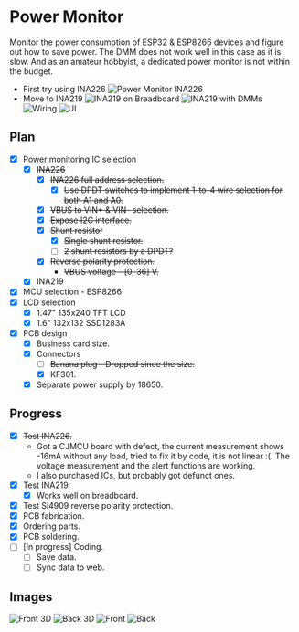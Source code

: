 # Power Monitor

Monitor the power consumption of ESP32 & ESP8266 devices and figure out how to save power. The DMM does not work well in this case as it is slow. And as an amateur hobbyist, a dedicated power monitor is not within the budget.

- First try using INA226
  ![Power Monitor INA226](Hardware/Power%20Monitor.png)
- Move to INA219
  ![INA219 on Breadboard](INA219%20on%20Breadboard.webp)
  ![INA219 with DMMs](INA219%20with%20DMMs.webp)
  ![Wiring](INA219%20BreadBoard%20Wiring.jpg)
  ![UI](INA219%20Power%20Monitor%20UI.jpg)

## Plan

- [x] Power monitoring IC selection
  - [x] ~~INA226~~
    - [x] ~~INA226 full address selection.~~
      - [x] ~~Use DPDT switches to implement 1-to-4 wire selection for both A1 and A0.~~
    - [x] ~~VBUS to VIN+ & VIN- selection.~~
    - [x] ~~Expose I2C interface.~~
    - [x] ~~Shunt resistor~~
      - [x] ~~Single shunt resistor.~~
      - [ ] ~~2 shunt resistors by a DPDT?~~
    - [x] ~~Reverse polarity protection.~~
      - ~~VBUS voltage - [0, 36] V.~~
  - [x] INA219
- [x] MCU selection - ESP8266
- [x] LCD selection
  - [x] 1.47" 135x240 TFT LCD
  - [x] 1.6" 132x132 SSD1283A
- [x] PCB design
  - [x] Business card size.
  - [x] Connectors
    - [ ] ~~Banana plug - Dropped since the size.~~
    - [x] KF301.
  - [x] Separate power supply by 18650.

## Progress

- [x] ~~Test INA226.~~
  - Got a CJMCU board with defect, the current measurement shows -16mA without any load, tried to fix it by code, it is not linear :(. The voltage measurement and the alert functions are working.
  - I also purchased ICs, but probably got defunct ones.
- [x] Test INA219.
  - [x] Works well on breadboard.
- [x] Test Si4909 reverse polarity protection.
- [x] PCB fabrication.
- [x] Ordering parts.
- [x] PCB soldering.
- [ ] [In progress] Coding.
  - [ ] Save data.
  - [ ] Sync data to web.

## Images

![Front 3D](Hardware/Power%20Monitor%20-%20Front%203D%20Rendering.png)
![Back 3D](Hardware/Power%20Monitor%20-%20Back%203D%20Rendering.png)
![Front](Hardware/Power%20Monitor%20-%20Front.png)
![Back](Hardware/Power%20Monitor%20-%20Back.png)
